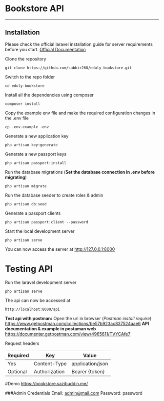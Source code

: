 # Bookstore API
---------------------------

## Installation

Please check the official laravel installation guide for server requirements before you start. [Official Documentation](https://laravel.com/docs/5.4/installation#installation)


Clone the repository

    git clone https://github.com/sabbir268/eduly-bookstore.git

Switch to the repo folder

    cd eduly-bookstore

Install all the dependencies using composer

    composer install

Copy the example env file and make the required configuration changes in the .env file

    cp .env.example .env

Generate a new application key

    php artisan key:generate

Generate a new passport keys

    php artisan passport:install

Run the database migrations (**Set the database connection in .env before migrating**)

    php artisan migrate
    
Run the database seeder to create roles & admin

    php artisan db:seed

Generate a passport clients

    php artisan passport:client --password

Start the local development server

    php artisan serve

You can now access the server at http://127.0.0.1:8000

# Testing API

Run the laravel development server

    php artisan serve

The api can now be accessed at

    http://localhost:8000/api
**Test api with postman:**
Open the url in browser (*Postman install require*)
    https://www.getpostman.com/collections/be57b923ac837524aae6
**API documentation & example in postaman web**
    https://documenter.getpostman.com/view/4965611/TVYCAfe7


Request headers

| **Required** 	| **Key**              	| **Value**            	|
|----------	|------------------	|------------------	|
| Yes      	| Content-Type     	| application/json 	|
| Optional 	| Authorization    	| Bearer {token}    |


#Demo
https://bookstore.sazibuddin.me/

###Admin Credentials
    Email: admin@mail.com
    Password: password
